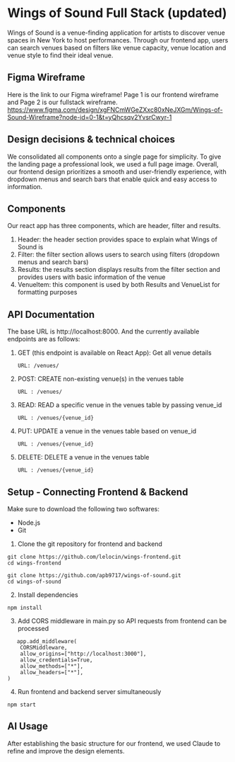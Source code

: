 # Wings of Sound Full Stack (updated)
Wings of Sound is a venue-finding application for artists to discover venue spaces in New York to host performances. Through our frontend app, users can search venues based on filters like venue capacity, venue location and venue style to find their ideal venue. 

## Figma Wireframe 
Here is the link to our Figma wireframe! Page 1 is our frontend wireframe and Page 2 is our fullstack wireframe. 
https://www.figma.com/design/xgFNCmWGeZXxc80xNeJXGm/Wings-of-Sound-Wireframe?node-id=0-1&t=yQhcsqv2YvsrCwyr-1

## Design decisions & technical choices 
We consolidated all components onto a single page for simplicity. To give the landing page a professional look, we used a full page image. Overall, our frontend design prioritizes a smooth and user-friendly experience, with dropdown menus and search bars that enable quick and easy access to information.

## Components 
Our react app has three components, which are header, filter and results. 
1. Header: the header section provides space to explain what Wings of Sound is 
2. Filter: the filter section allows users to search using filters (dropdown menus and search bars)
3. Results: the results section displays results from the filter section and provides users with basic information of the venue
4. VenueItem: this component is used by both Results and VenueList for formatting purposes

## API Documentation
The base URL is http://localhost:8000. And the currently available endpoints are as follows: 
1. GET (this endpoint is available on React App): Get all venue details
     ```
     URL: /venues/
     ```
2. POST: CREATE non-existing venue(s) in the venues table
     ```
     URL : /venues/
     ```
3. READ: READ a specific venue in the venues table by passing venue_id
     ```
     URL : /venues/{venue_id}
     ```
4. PUT: UPDATE a venue in the venues table based on venue_id
     ```
     URL : /venues/{venue_id}
     ```
5. DELETE: DELETE a venue in the venues table
     ```
     URL : /venues/{venue_id}
     ```

## Setup - Connecting Frontend & Backend 
Make sure to download the following two softwares: 
- Node.js 
- Git

1. Clone the git repository for frontend and backend 
```
git clone https://github.com/lelocin/wings-frontend.git
cd wings-frontend

git clone https://github.com/apb9717/wings-of-sound.git
cd wings-of-sound
```
2. Install dependencies
```
npm install
```
3. Add CORS middleware in main.py so API requests from frontend can be processed
```
   app.add_middleware(
    CORSMiddleware,
    allow_origins=["http://localhost:3000"],
    allow_credentials=True,
    allow_methods=["*"],
    allow_headers=["*"],
)
```
4. Run frontend and backend server simultaneously 
```
npm start
```
## AI Usage
After establishing the basic structure for our frontend, we used Claude to refine and improve the design elements.
